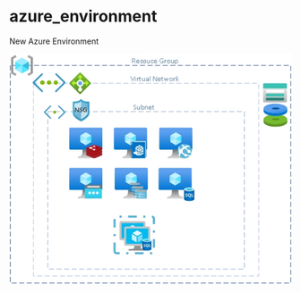# azure_environment
New Azure Environment



![alt text](https://github.com/leandroscardua/azure_environment/blob/master/Drawing2.jpg)





